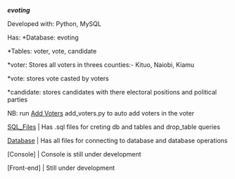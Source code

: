 ***evoting***

Developed with:
Python, 
MySQL

Has:
*Database: evoting

*Tables: voter, vote, candidate

*voter: Stores all voters in threes counties:- Kituo, Naiobi, Kiamu

*vote: stores vote casted by voters

*candidate: stores candidates with there electoral positions and political parties

NB: run [Add Voters](./Database/add_voters.py) add_voters.py to auto add voters in the voter

[SQL_Files](./SQL_Files/) | Has .sql files for creting db and tables and drop_table queries

[Database](./Database/) | Has all files for connecting to database and database operations

[Console] | Console is still under development

[Front-end] | Still under development
